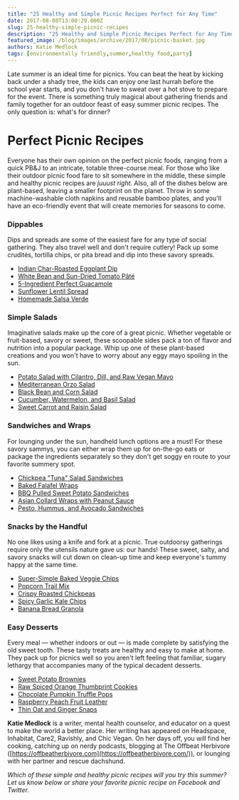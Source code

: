 ```yaml
---
title: "25 Healthy and Simple Picnic Recipes Perfect for Any Time"
date: 2017-08-08T13:00:29.000Z
slug: 25-healthy-simple-picnic-recipes
description: "25 Healthy and Simple Picnic Recipes Perfect for Any Time"
featured_image: /blog/images/archive/2017/08/picnic-basket.jpg
authors: Katie Medlock
tags: [environmentally friendly,summer,healthy food,party]
---
```


Late summer is an ideal time for picnics. You can beat the heat by kicking back under a shady tree, the kids can enjoy one last hurrah before the school year starts, and you don't have to sweat over a hot stove to prepare for the event. There is something truly magical about gathering friends and family together for an outdoor feast of easy summer picnic recipes. The only question is: what's for dinner?

# Perfect Picnic Recipes

Everyone has their own opinion on the perfect picnic foods, ranging from a quick PB&J to an intricate, totable three-course meal. For those who like their outdoor picnic food fare to sit somewhere in the middle, these simple and healthy picnic recipes are _juuust right_. Also, all of the dishes below are plant-based, leaving a smaller footprint on the planet. Throw in some machine-washable cloth napkins and reusable bamboo plates, and you'll have an eco-friendly event that will create memories for seasons to come.

### **Dippables**

Dips and spreads are some of the easiest fare for any type of social gathering. They also travel well and don't require cutlery! Pack up some crudités, tortilla chips, or pita bread and dip into these savory spreads.

* [Indian Char-Roasted Eggplant Dip](http://www.onegreenplanet.org/plant-based-recipes/indian-baigan-bharta-char-roasted-eggplant-dip/)
* [White Bean and Sun-Dried Tomato Pâté](http://www.vegkitchen.com/recipes/white-bean-and-sun-dried-tomato-pate/)
* [5-Ingredient Perfect Guacamole](http://www.blissfulbasil.com/5-ingredient-perfect-guacamole/)
* [Sunflower Lentil Spread](http://www.health.com/health/recipe/0,,10000002002216,00.html)
* [Homemade Salsa Verde](https://cookieandkate.com/2015/homemade-salsa-verde-recipe/)

### **Simple Salads**

Imaginative salads make up the core of a great picnic. Whether vegetable or fruit-based, savory or sweet, these scoopable sides pack a ton of flavor and nutrition into a popular package. Whip up one of these plant-based creations and you won't have to worry about any eggy mayo spoiling in the sun.

* [Potato Salad with Cilantro, Dill, and Raw Vegan Mayo](http://www.onegreenplanet.org/vegan-recipe/potato-salad-with-cilantro-dill-tomatoes-and-raw-mayo/)
* [Mediterranean Orzo Salad](http://www.mydarlingvegan.com/2014/09/mediterranean-orzo-salad/)
* [Black Bean and Corn Salad](http://www.foodnetwork.com/recipes/rachael-ray/black-bean-and-corn-salad-recipe-1941686)
* [Cucumber, Watermelon, and Basil Salad](http://www.foodiecrush.com/cucumber-watermelon-salad/)
* [Sweet Carrot and Raisin Salad](https://www.thegraciouspantry.com/clean-eating-sweet-carrot-raisin-salad/)

### **Sandwiches and Wraps**

For lounging under the sun, handheld lunch options are a must! For these savory sammys, you can either wrap them up for on-the-go eats or package the ingredients separately so they don't get soggy en route to your favorite summery spot.

* [Chickpea "Tuna" Salad Sandwiches](http://www.hotforfoodblog.com/recipes/2015/8/11/chickpea-tuna-sandwich?rq=sandwich)
* [Baked Falafel Wraps](http://wholesomepatisserie.com/mains/baked-falafel-wraps-vegan-tzatziki/)
* [BBQ Pulled Sweet Potato Sandwiches](https://yupitsvegan.com/bbq-pulled-sweet-potato-sandwiches/)
* [Asian Collard Wraps with Peanut Sauce](https://wellvegan.com/recipe/vegan-collard-wraps-peanut-sauce)
* [Pesto, Hummus, and Avocado Sandwiches](http://simpleveganblog.com/vegan-pesto-hummus-avocado-sandwich/%5C)

### **Snacks by the Handful**

No one likes using a knife and fork at a picnic. True outdoorsy gatherings require only the utensils nature gave us: our hands! These sweet, salty, and savory snacks will cut down on clean-up time and keep everyone's tummy happy at the same time.

* [Super-Simple Baked Veggie Chips](https://thepaleofoodie.wordpress.com/2012/06/16/baked-veggie-chips/)
* [Popcorn Trail Mix](http://www.inspirededibles.ca/2012/10/popcorn-trail-mix-sensible-portable.html)
* [Crispy Roasted Chickpeas](http://steamykitchen.com/10725-crispy-roasted-chickpeas-garbanzo-beans.html)
* [Spicy Garlic Kale Chips](http://littlebcooks.blogspot.com/2013/05/spicy-garlic-kale-chips.html)
* [Banana Bread Granola](https://minimalistbaker.com/banana-bread-granola/)

### **Easy Desserts**

Every meal — whether indoors or out — is made complete by satisfying the old sweet tooth. These tasty treats are healthy and easy to make at home. They pack up for picnics well so you aren't left feeling that familiar, sugary lethargy that accompanies many of the typical decadent desserts.

* [Sweet Potato Brownies](https://deliciouslyella.com/2013/02/25/vegan-sweet-potato-brownies-gluten-free/)
* [Raw Spiced Orange Thumbprint Cookies](http://www.onegreenplanet.org/vegan-recipe/raw-spiced-orange-thumbprint-cookies/)
* [Chocolate Pumpkin Truffle Pops](http://www.foodnetwork.ca/entertaining/blog/vegan-chocolate-pumpkin-truffle-pops/)
* [Raspberry Peach Fruit Leather](http://www.foodnetwork.ca/recipe/raspberry-peach-fruit-leather/13665/)
* [Thin Oat and Ginger Snaps](http://www.greenkitchenstories.com/thin-oat-ginger-crisps/)

**Katie Medlock** is a writer, mental health counselor, and educator on a quest to make the world a better place. Her writing has appeared on Headspace, Inhabitat, Care2, Ravishly, and Chic Vegan. On her days off, you will find her cooking, catching up on nerdy podcasts, blogging at The Offbeat Herbivore ([https://offbeatherbivore.com](https://offbeatherbivore.com/)), or lounging with her partner and rescue dachshund.

_Which of these simple and healthy picnic recipes will you try this summer? Let us know below or share your favorite picnic recipe on Facebook and Twitter._